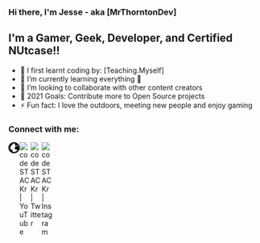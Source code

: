 ### Hi there, I'm Jesse - aka [MrThorntonDev]

## I'm a Gamer, Geek, Developer, and Certified NUtcase!!

- 🔭 I first learnt coding by: [Teaching.Myself]
- 🌱 I’m currently learning everything 🤣
- 👯 I’m looking to collaborate with other content creators
- 🥅 2021 Goals: Contribute more to Open Source projects
- ⚡ Fun fact: I love the outdoors, meeting new people and enjoy gaming

### Connect with me:

[<img align="left" alt="codeSTACKr.com" width="22px" src="https://raw.githubusercontent.com/iconic/open-iconic/master/svg/globe.svg" />][website]
[<img align="left" alt="codeSTACKr | YouTube" width="22px" src="https://cdn.jsdelivr.net/npm/simple-icons@v3/icons/youtube.svg" />][youtube]
[<img align="left" alt="codeSTACKr | Twitter" width="22px" src="https://cdn.jsdelivr.net/npm/simple-icons@v3/icons/twitter.svg" />][twitter]
[<img align="left" alt="codeSTACKr | Instagram" width="22px" src="https://cdn.jsdelivr.net/npm/simple-icons@v3/icons/instagram.svg" />][instagram]

<br />
<br />

[website]: https://discord.gg/pEuz4Sz
[twitter]: https://twitter.com/MrThorntonTTV
[youtube]: https://www.youtube.com/channel/UCZbEFrxmlVXe6B1xiu9F19g
[instagram]: https://www.instagram.com/real_mrthornton/
